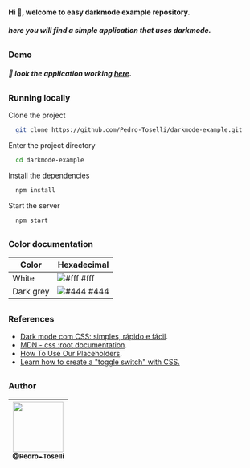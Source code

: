 #### Hi 👋, welcome to easy darkmode example repository.

##### here you will find a simple application that uses darkmode.

##

### Demo

##### 👀 look the application working [here](https://darkmode-example.herokuapp.com/).

<!-- Insira um gif ou um link de alguma demonstração -->

##

### Running locally

Clone the project

```bash
  git clone https://github.com/Pedro-Toselli/darkmode-example.git
```

Enter the project directory

```bash
  cd darkmode-example
```

Install the dependencies

```bash
  npm install
```

Start the server

```bash
  npm start
```

##

### Color documentation

| Color     | Hexadecimal                                                 |
| --------- | ----------------------------------------------------------- |
| White     | ![#fff](https://via.placeholder.com/10/fff.png?text=+) #fff |
| Dark grey | ![#444](https://via.placeholder.com/10/444.png?text=+) #444 |

##

### References

- [Dark mode com CSS: simples, rápido e fácil](https://www.youtube.com/watch?v=rnkdLX6mOD4&list=PLmjeGBGfojGgFVEDJepjUNMGJqOfhH1DF&index=1).
- [MDN - css :root documentation](https://developer.mozilla.org/pt-BR/docs/Web/CSS/:root).
- [How To Use Our Placeholders](https://placeholder.com).
- [Learn how to create a "toggle switch" with CSS.](https://www.w3schools.com/howto/howto_css_switch.asp)

##

### Author

| [<img src="https://avatars.githubusercontent.com/u/73919445?v=4" height="100px"><br><sub>@Pedro-Toselli</sub>](https://github.com/Pedro-Toselli) |
| :----------------------------------------------------------------------------------------------------------------------------------------------: |
